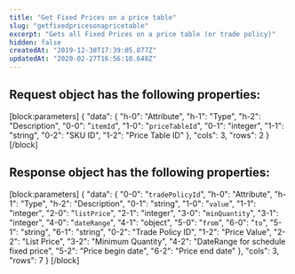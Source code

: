 ```yaml
---
title: "Get Fixed Prices on a price table"
slug: "getfixedpricesonapricetable"
excerpt: "Gets all Fixed Prices on a price table (or trade policy)"
hidden: false
createdAt: "2019-12-30T17:39:05.877Z"
updatedAt: "2020-02-27T16:56:10.648Z"
---
```

## Request object has the following properties:
[block:parameters]
{
  "data": {
    "h-0": "Attribute",
    "h-1": "Type",
    "h-2": "Description",
    "0-0": "`itemId`",
    "1-0": "`priceTableId`",
    "0-1": "integer",
    "1-1": "string",
    "0-2": "SKU ID",
    "1-2": "Price Table ID"
  },
  "cols": 3,
  "rows": 2
}
[/block]
## Response object has the following properties:
[block:parameters]
{
  "data": {
    "0-0": "`tradePolicyId`",
    "h-0": "Attribute",
    "h-1": "Type",
    "h-2": "Description",
    "0-1": "string",
    "1-0": "`value`",
    "1-1": "integer",
    "2-0": "`listPrice`",
    "2-1": "integer",
    "3-0": "`minQuantity`",
    "3-1": "integer",
    "4-0": "`dateRange`",
    "4-1": "object",
    "5-0": "`from`",
    "6-0": "`to`",
    "5-1": "string",
    "6-1": "string",
    "0-2": "Trade Policy ID",
    "1-2": "Price Value",
    "2-2": "List Price",
    "3-2": "Minimum Quantity",
    "4-2": "DateRange for schedule fixed price",
    "5-2": "Price begin date",
    "6-2": "Price end date"
  },
  "cols": 3,
  "rows": 7
}
[/block]